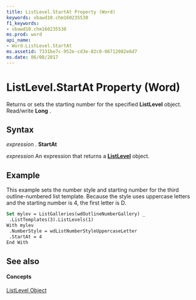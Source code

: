 ```yaml
---
title: ListLevel.StartAt Property (Word)
keywords: vbawd10.chm160235530
f1_keywords:
- vbawd10.chm160235530
ms.prod: word
api_name:
- Word.ListLevel.StartAt
ms.assetid: 7331be7c-952e-cd3e-82c0-06712082e6d7
ms.date: 06/08/2017
---
```



# ListLevel.StartAt Property (Word)

Returns or sets the starting number for the specified **ListLevel** object. Read/write **Long** .


## Syntax

 _expression_ . **StartAt**

 _expression_ An expression that returns a **[ListLevel](listlevel-object-word.md)** object.


## Example

This example sets the number style and starting number for the third outline-numbered list template. Because the style uses uppercase letters and the starting number is 4, the first letter is D.


```vb
Set mylev = ListGalleries(wdOutlineNumberGallery) _ 
 .ListTemplates(3).ListLevels(1) 
With mylev 
 .NumberStyle = wdListNumberStyleUppercaseLetter 
 .StartAt = 4 
End With
```


## See also


#### Concepts


[ListLevel Object](listlevel-object-word.md)


